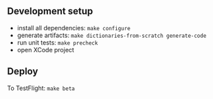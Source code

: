 
## Development setup

* install all dependencies: `make configure`
* generate artifacts: `make dictionaries-from-scratch generate-code`
* run unit tests: `make precheck`
* open XCode project


## Deploy

To TestFlight: `make beta`

